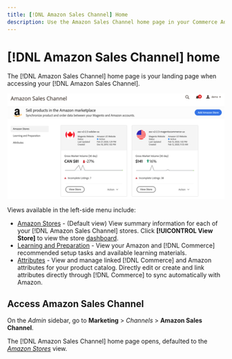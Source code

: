 ```yaml
---
title: [!DNL Amazon Sales Channel] Home
description: Use the Amazon Sales Channel home page in your Commerce Admin to access your Amazon Marketplace listings and activity.
---
```


# [!DNL Amazon Sales Channel] home

The [!DNL Amazon Sales Channel] home page is your landing page when accessing your [!DNL Amazon Sales Channel].

![Amazon Sales Channel home page](assets/amazon-sales-channel-home-tabs.png)

Views available in the left-side menu include:

- [Amazon Stores](./managing-stores.md) - (Default view) View summary information for each of your [!DNL Amazon Sales Channel] stores. Click **[!UICONTROL View Store]** to view the store [dashboard](./amazon-store-dashboard.md).
- [Learning and Preparation](./learning-preparation.md) - View your Amazon and [!DNL Commerce] recommended setup tasks and available learning materials.
- [Attributes](./managing-attributes.md) - View and manage linked [!DNL Commerce] and Amazon attributes for your product catalog. Directly edit or create and link attributes directly through [!DNL Commerce] to sync automatically with Amazon.

## Access Amazon Sales Channel

On the _Admin_ sidebar, go to **Marketing** > _Channels_ > **Amazon Sales Channel**.

The [!DNL Amazon Sales Channel] home page opens, defaulted to the [_Amazon Stores_](./managing-stores.md) view.
